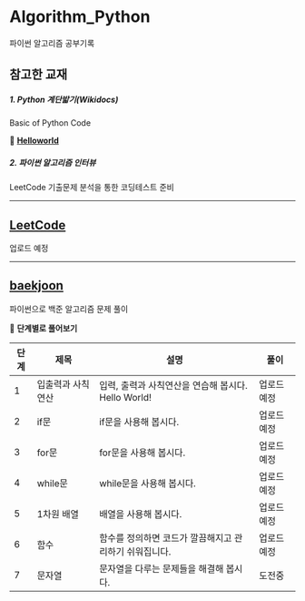 # Algorithm_Python
파이썬 알고리즘 공부기록



## 참고한 교재

##### 1. Python 계단밟기(Wikidocs)

Basic of Python Code

📂 **[Helloworld](https://github.com/SoyeonHH/Algorithm_Python/tree/main/Helloworld)**


##### 2. 파이썬 알고리즘 인터뷰

LeetCode 기출문제 분석을 통한 코딩테스트 준비

* * *
## [LeetCode](https://leetcode.com/sodus1102/)

업로드 예정


* * *
## [baekjoon](https://www.acmicpc.net/user/sodus1102)

파이썬으로 백준 알고리즘 문제 풀이

📎 **단계별로 풀어보기**

단계|제목|설명|풀이
---|---|---|---
1|입출력과 사칙연산|입력, 출력과 사칙연산을 연습해 봅시다. Hello World!|업로드 예정
2|if문|if문을 사용해 봅시다.|업로드 예정
3|for문|for문을 사용해 봅시다.|업로드 예정
4|while문|while문을 사용해 봅시다.|업로드 예정
5|1차원 배열|배열을 사용해 봅시다.|업로드 예정
6|함수|함수를 정의하면 코드가 깔끔해지고 관리하기 쉬워집니다.|업로드 예정
7|문자열|문자열을 다루는 문제들을 해결해 봅시다.|도전중
